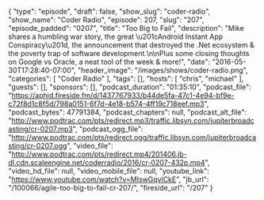 {
  "type": "episode",
  "draft": false,
  "show_slug": "coder-radio",
  "show_name": "Coder Radio",
  "episode": 207,
  "slug": "207",
  "episode_padded": "0207",
  "title": "Too Big to Fail",
  "description": "Mike shares a humbling war story, the great \u201cAndroid Instant App Conspiracy\u201d, the announcement that destroyed the .Net ecosystem & the poverty trap of software development.\n\nPlus some closing thoughts on Google vs Oracle, a neat tool of the week & more!",
  "date": "2016-05-30T17:28:40-07:00",
  "header_image": "/images/shows/coder-radio.png",
  "categories": [
    "Coder Radio"
  ],
  "tags": [],
  "hosts": [
    "chris",
    "michael"
  ],
  "guests": [],
  "sponsors": [],
  "podcast_duration": "01:35:10",
  "podcast_file": "https://aphid.fireside.fm/d/1437767933/b44de5fa-47c1-4e94-bf9e-c72f8d1c8f5d/798a0151-6f7d-4e18-b574-4ff19c718eef.mp3",
  "podcast_bytes": 47791384,
  "podcast_chapters": null,
  "podcast_alt_file": "http://www.podtrac.com/pts/redirect.mp3/traffic.libsyn.com/jupiterbroadcasting/cr-0207.mp3",
  "podcast_ogg_file": "http://www.podtrac.com/pts/redirect.ogg/traffic.libsyn.com/jupiterbroadcasting/cr-0207.ogg",
  "video_file": "http://www.podtrac.com/pts/redirect.mp4/201406.jb-dl.cdn.scaleengine.net/coderradio/2016/cr-0207-432p.mp4",
  "video_hd_file": null,
  "video_mobile_file": null,
  "youtube_link": "https://www.youtube.com/watch?v=MIswGqylCkE",
  "jb_url": "/100066/agile-too-big-to-fail-cr-207/",
  "fireside_url": "/207"
}

